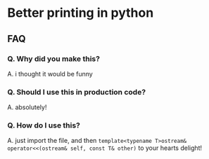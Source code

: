 # Better printing in python

## FAQ

### Q. Why did you make this?
 A. i thought it would be funny

### Q. Should I use this in production code?
 A. absolutely!

### Q. How do I use this?
 A. just import the file, and then `template<typename T>ostream& operator<<(ostream& self, const T& other)` to your hearts delight!
